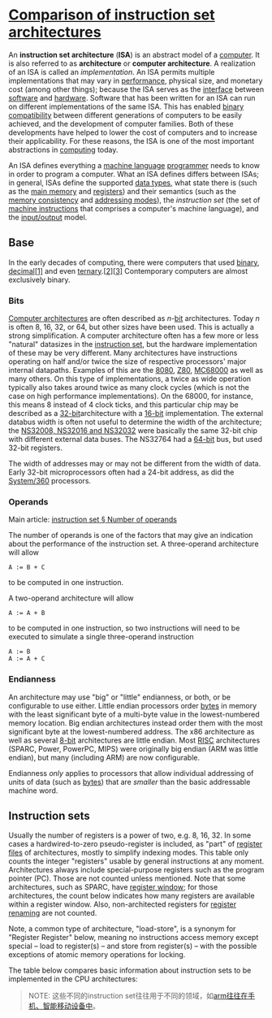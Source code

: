 # [Comparison of instruction set architectures](https://en.wikipedia.org/wiki/Comparison_of_instruction_set_architectures)	

An **instruction set architecture** (**ISA**) is an abstract model of a [computer](https://en.wikipedia.org/wiki/Computer). It is also referred to as **architecture** or **computer architecture**. A realization of an ISA is called an *implementation*. An ISA permits multiple implementations that may vary in [performance](https://en.wikipedia.org/wiki/Computer_performance), physical size, and monetary cost (among other things); because the ISA serves as the [interface](https://en.wikipedia.org/wiki/Interface_(computing)) between [software](https://en.wikipedia.org/wiki/Software) and [hardware](https://en.wikipedia.org/wiki/Computer_hardware). Software that has been written for an ISA can run on different implementations of the same ISA. This has enabled [binary compatibility](https://en.wikipedia.org/wiki/Binary_compatibility) between different generations of computers to be easily achieved, and the development of computer families. Both of these developments have helped to lower the cost of computers and to increase their applicability. For these reasons, the ISA is one of the most important abstractions in [computing](https://en.wikipedia.org/wiki/Computing) today.

An ISA defines everything a [machine language](https://en.wikipedia.org/wiki/Machine_language) [programmer](https://en.wikipedia.org/wiki/Programmer) needs to know in order to program a computer. What an ISA defines differs between ISAs; in general, ISAs define the supported [data types](https://en.wikipedia.org/wiki/Data_type), what state there is (such as the [main memory](https://en.wikipedia.org/wiki/Main_memory) and [registers](https://en.wikipedia.org/wiki/Processor_register)) and their semantics (such as the [memory consistency](https://en.wikipedia.org/wiki/Memory_consistency) and [addressing modes](https://en.wikipedia.org/wiki/Addressing_mode)), the *instruction set* (the set of [machine instructions](https://en.wikipedia.org/wiki/Machine_instruction) that comprises a computer's machine language), and the [input/output](https://en.wikipedia.org/wiki/Input/output) model.



## Base

In the early decades of computing, there were computers that used [binary](https://en.wikipedia.org/wiki/Binary_number), [decimal](https://en.wikipedia.org/wiki/Decimal_computer)[[1\]](https://en.wikipedia.org/wiki/Comparison_of_instruction_set_architectures#cite_note-1) and even [ternary](https://en.wikipedia.org/wiki/Ternary_computer).[[2\]](https://en.wikipedia.org/wiki/Comparison_of_instruction_set_architectures#cite_note-2)[[3\]](https://en.wikipedia.org/wiki/Comparison_of_instruction_set_architectures#cite_note-3) Contemporary computers are almost exclusively binary.

### Bits

[Computer architectures](https://en.wikipedia.org/wiki/Computer_architecture) are often described as *n*-[bit](https://en.wikipedia.org/wiki/Bit) architectures. Today *n* is often 8, 16, 32, or 64, but other sizes have been used. This is actually a strong simplification. A computer architecture often has a few more or less "natural" datasizes in the [instruction set](https://en.wikipedia.org/wiki/Instruction_set), but the hardware implementation of these may be very different. Many architectures have instructions operating on half and/or twice the size of respective processors' major internal datapaths. Examples of this are the [8080](https://en.wikipedia.org/wiki/8080), [Z80](https://en.wikipedia.org/wiki/Z80), [MC68000](https://en.wikipedia.org/wiki/MC68000) as well as many others. On this type of implementations, a twice as wide operation typically also takes around twice as many clock cycles (which is not the case on high performance implementations). On the 68000, for instance, this means 8 instead of 4 clock ticks, and this particular chip may be described as a [32-bit](https://en.wikipedia.org/wiki/32-bit)architecture with a [16-bit](https://en.wikipedia.org/wiki/16-bit) implementation. The external databus width is often not useful to determine the width of the architecture; the [NS32008, NS32016 and NS32032](https://en.wikipedia.org/wiki/NS320xx) were basically the same 32-bit chip with different external data buses. The NS32764 had a [64-bit](https://en.wikipedia.org/wiki/64-bit_computing) bus, but used 32-bit registers.

The width of addresses may or may not be different from the width of data. Early 32-bit microprocessors often had a 24-bit address, as did the [System/360](https://en.wikipedia.org/wiki/System/360) processors.

### Operands

Main article: [instruction set § Number of operands](https://en.wikipedia.org/wiki/Instruction_set#Number_of_operands)

The number of operands is one of the factors that may give an indication about the performance of the instruction set. A three-operand architecture will allow

```
A := B + C
```

to be computed in one instruction.

A two-operand architecture will allow

```
A := A + B
```

to be computed in one instruction, so two instructions will need to be executed to simulate a single three-operand instruction

```
A := B
A := A + C
```

### Endianness

An architecture may use "big" or "little" endianness, or both, or be configurable to use either. Little endian processors order [bytes](https://en.wikipedia.org/wiki/Byte) in memory with the least significant byte of a multi-byte value in the lowest-numbered memory location. Big endian architectures instead order them with the most significant byte at the lowest-numbered address. The x86 architecture as well as several [8-bit](https://en.wikipedia.org/wiki/8-bit) architectures are little endian. Most [RISC](https://en.wikipedia.org/wiki/RISC) architectures (SPARC, Power, PowerPC, MIPS) were originally big endian (ARM was little endian), but many (including ARM) are now configurable.

Endianness *only* applies to processors that allow individual addressing of units of data (such as [bytes](https://en.wikipedia.org/wiki/Bytes)) that are *smaller* than the basic addressable machine word.

## Instruction sets

Usually the number of registers is a power of two, e.g. 8, 16, 32. In some cases a hardwired-to-zero pseudo-register is included, as "part" of [register files](https://en.wikipedia.org/wiki/Register_file) of architectures, mostly to simplify indexing modes. This table only counts the integer "registers" usable by general instructions at any moment. Architectures always include special-purpose registers such as the program pointer (PC). Those are not counted unless mentioned. Note that some architectures, such as SPARC, have [register window](https://en.wikipedia.org/wiki/Register_window); for those architectures, the count below indicates how many registers are available within a register window. Also, non-architected registers for [register renaming](https://en.wikipedia.org/wiki/Register_renaming#Architectural_vs_physical_registers) are not counted.

Note, a common type of architecture, "load-store", is a synonym for "Register Register" below, meaning no instructions access memory except special – load to register(s) – and store from register(s) – with the possible exceptions of atomic memory operations for locking.

The table below compares basic information about instruction sets to be implemented in the CPU architectures:



> NOTE: 这些不同的instruction set往往用于不同的领域，如[arm往往在手机、智能移动设备中](https://zhidao.baidu.com/question/153638698.html)。

